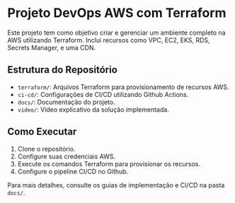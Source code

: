# Projeto DevOps AWS com Terraform

Este projeto tem como objetivo criar e gerenciar um ambiente completo na AWS utilizando Terraform. Inclui recursos como VPC, EC2, EKS, RDS, Secrets Manager, e uma CDN.

## Estrutura do Repositório

- `terraform/`: Arquivos Terraform para provisionamento de recursos AWS.
- `ci-cd/`: Configurações de CI/CD utilizando Github Actions.
- `docs/`: Documentação do projeto.
- `video/`: Vídeo explicativo da solução implementada.

## Como Executar

1. Clone o repositório.
2. Configure suas credenciais AWS.
3. Execute os comandos Terraform para provisionar os recursos.
4. Configure o pipeline CI/CD no Github.

Para mais detalhes, consulte os guias de implementação e CI/CD na pasta `docs/`.
